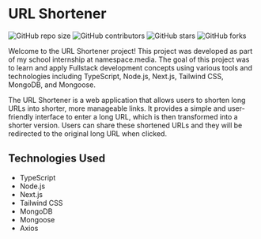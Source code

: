 # URL Shortener

![GitHub repo size](https://img.shields.io/github/repo-size/S1thK3nny/praktikum2023)
![GitHub contributors](https://img.shields.io/github/contributors/S1thK3nny/praktikum2023)
![GitHub stars](https://img.shields.io/github/stars/S1thK3nny/praktikum2023?style=social)
![GitHub forks](https://img.shields.io/github/forks/S1thK3nny/praktikum2023?style=social)

Welcome to the URL Shortener project! This project was developed as part of my school internship at namespace.media. The goal of this project was to learn and apply Fullstack development concepts using various tools and technologies including TypeScript, Node.js, Next.js, Tailwind CSS, MongoDB, and Mongoose.

The URL Shortener is a web application that allows users to shorten long URLs into shorter, more manageable links. It provides a simple and user-friendly interface to enter a long URL, which is then transformed into a shorter version. Users can share these shortened URLs and they will be redirected to the original long URL when clicked.

## Technologies Used

- TypeScript
- Node.js
- Next.js
- Tailwind CSS
- MongoDB
- Mongoose
- Axios